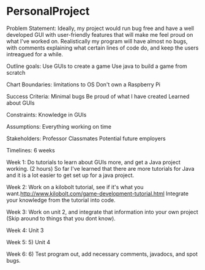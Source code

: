# PersonalProject
Problem Statement: Ideally, my project would run bug free and have a well developed GUI with user-friendly features that will make me feel proud on what I've worked on. Realistically my program will have almost no bugs, with comments explaining what certain lines of code do, and keep the users intreagued for a while.

Outline goals: 
Use GUIs to create a game 
Use java to build a game from scratch 

Chart Boundaries: 
limitations to OS
Don't own a Raspberry Pi

Success Criteria: 
Minimal bugs 
Be proud of what I have created 
Learned about GUIs 

Constraints: 
Knowledge in GUIs 

Assumptions: 
Everything working on time 

Stakeholders: 
Professor 
Classmates 
Potential future employers 

Timelines: 
6 weeks 

Week 1:
Do tutorials to learn about GUIs more, and get a Java project working. (2 hours)
So far I've learned that there are more tutorials for Java and it is a lot easier to get set up for a java project.

Week 2:
Work on a kilobolt tutorial, see if it's what you want.http://www.kilobolt.com/game-development-tutorial.html Integrate your knowledge from the tutorial into code. 

Week 3:
Work on unit 2, and integrate that information into your own project (Skip around to things that you dont know).

Week 4:
Unit 3

Week 5:
5) Unit 4

Week 6:
6) Test program out, add necessary comments, javadocs, and spot bugs.
